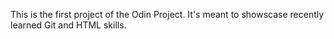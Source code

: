This is the first project of the Odin Project.
It's meant to showscase recently learned Git and HTML skills.